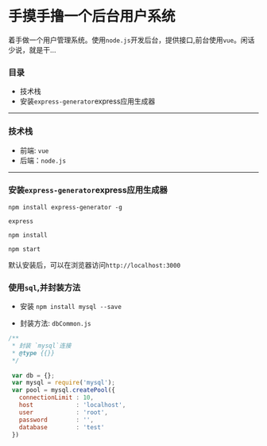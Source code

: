 # 手摸手撸一个后台用户系统


着手做一个用户管理系统。使用`node.js`开发后台，提供接口,前台使用`vue`。闲话少说，就是干...

### 目录

* 技术栈
* 安装`express-generator`express应用生成器

<hr>

### 技术栈

* 前端: `vue`
* 后端：`node.js`

<hr>

### 安装`express-generator`express应用生成器

```
npm install express-generator -g

express

npm install 

npm start
```

默认安装后，可以在浏览器访问`http://localhost:3000`


### 使用`sql`,并封装方法

* 安装 `npm install mysql --save`

* 封装方法: `dbCommon.js`
```js
/**
 * 封装 `mysql`连接
 * @type {{}}
 */
 
 var db = {};
 var mysql = require('mysql');
 var pool = mysql.createPool({
   connectionLimit : 10,
   host            : 'localhost',
   user            : 'root',
   password        : '',
   database        : 'test'
 })
```





